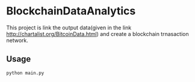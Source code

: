 # BlockchainDataAnalytics

This project is link the output data(given in the link http://chartalist.org/BitcoinData.html) 
and create a blockchain trnasaction network.


## Usage

```python
python main.py
```





